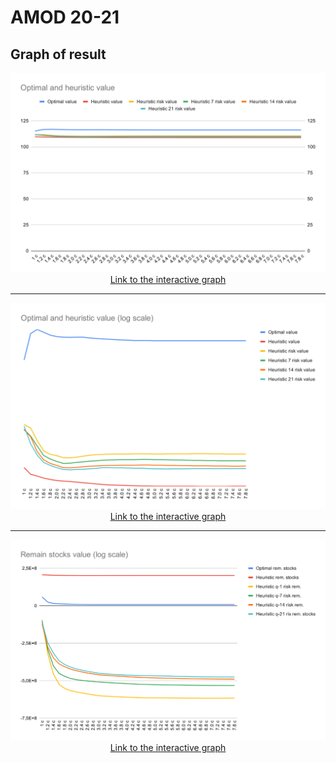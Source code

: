 # AMOD 20-21

## Graph of result

<img src="img/Optimal and heuristic value(5).svg">

<center><a href="https://docs.google.com/spreadsheets/d/e/2PACX-1vQkg3lZDbq69OKzgwoV0-PpzCSn5cElAXlBboKvxG6qR8mN_D1yzaxU2XemSzzOzNKafSmwPr8_cck9/pubchart?oid=1868444326&format=interactive">Link to the interactive graph</a></center>

---

<img src="img/Optimal and heuristic value (log scale)(5).svg">

<center><a href="https://docs.google.com/spreadsheets/d/e/2PACX-1vQkg3lZDbq69OKzgwoV0-PpzCSn5cElAXlBboKvxG6qR8mN_D1yzaxU2XemSzzOzNKafSmwPr8_cck9/pubchart?oid=2130401916&format=interactive">Link to the interactive graph</a></center>

---

<img src="img/Remain stocks value (log scale)(1).svg">

<center><a href="https://docs.google.com/spreadsheets/d/e/2PACX-1vQkg3lZDbq69OKzgwoV0-PpzCSn5cElAXlBboKvxG6qR8mN_D1yzaxU2XemSzzOzNKafSmwPr8_cck9/pubchart?oid=72686607&format=interactive">Link to the interactive graph</a></center>
